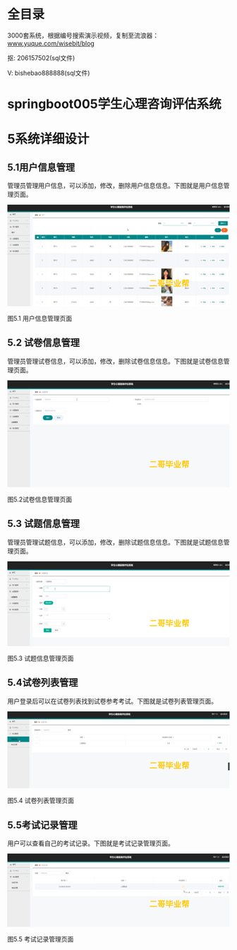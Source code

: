 # 全目录

3000套系统，根据编号搜索演示视频，复制至流浪器：www.yuque.com/wisebit/blog


<p>抠: 206157502(sql文件)</p>
<p>V: bishebao888888(sql文件)</p>

# springboot005学生心理咨询评估系统



# 5系统详细设计

## 5.1用户信息管理
管理员管理用户信息，可以添加，修改，删除用户信息信息。下图就是用户信息管理页面。

![](/md/blog.011.png)

图5.1 用户信息管理页面
## 5.2 试卷信息管理
管理员管理试卷信息，可以添加，修改，删除试卷信息信息。下图就是试卷信息管理页面。

![](/md/blog.012.png)

图5.2试卷信息管理页面
## 5.3 试题信息管理
管理员管理试题信息，可以添加，修改，删除试题信息信息。下图就是试题信息管理页面。

![](/md/blog.013.png)

图5.3 试题信息管理页面
## 5.4试卷列表管理
用户登录后可以在试卷列表找到试卷参考考试。下图就是试卷列表管理页面。

![](/md/blog.014.png)

图5.4 试卷列表管理页面
## 5.5考试记录管理
用户可以查看自己的考试记录。下图就是考试记录管理页面。

![](/md/blog.015.png)

图5.5 考试记录管理页面





